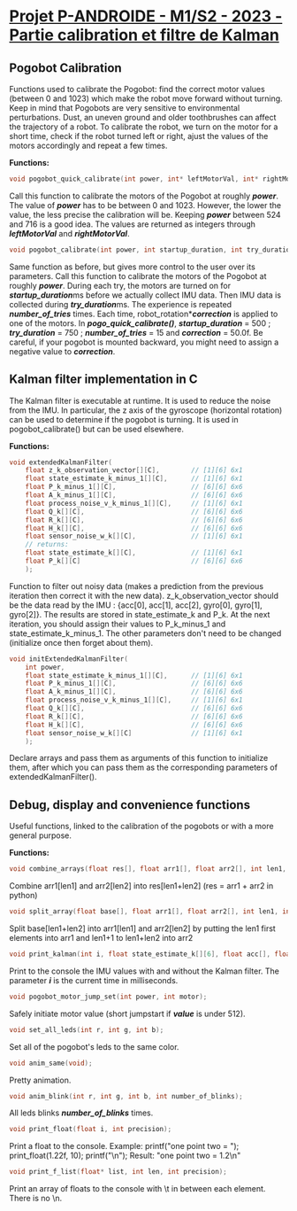 
# [Projet P-ANDROIDE - M1/S2 - 2023 - Partie calibration et filtre de Kalman](http://androide.lip6.fr/?q=node/674)



## Pogobot Calibration 

Functions used to calibrate the Pogobot: find the correct motor values (between 0 and 1023) which make the robot move forward without turning. Keep in mind that Pogobots are very sensitive to environmental perturbations. Dust, an uneven ground and older toothbrushes can affect the trajectory of a robot.
To calibrate the robot, we turn on the motor for a short time, check if the robot turned left or right, ajust the values of the motors accordingly and repeat a few times.

**Functions:**

```C
void pogobot_quick_calibrate(int power, int* leftMotorVal, int* rightMotorVal);
```
Call this function to calibrate the motors of the Pogobot at roughly ***power***. The value of ***power*** has to be between 0 and 1023. However, the lower the value, the less precise the calibration will be. Keeping ***power*** between 524 and 716 is a good idea.
The values are returned as integers through ***leftMotorVal*** and ***rightMotorVal***.

```C
void pogobot_calibrate(int power, int startup_duration, int try_duration, int number_of_tries, float correction, int* leftMotorVal, int* rightMotorVal);
```
Same function as before, but gives more control to the user over its parameters.
Call this function to calibrate the motors of the Pogobot at roughly ***power***. During each try, the motors are turned on for ***startup_duration***ms before we actually collect IMU data. Then IMU data is collected during ***try_duration***ms. The experience is repeated ***number_of_tries*** times. Each time, robot_rotation****correction*** is applied to one of the motors. 
In ***pogo_quick_calibrate()***, ***startup_duration*** = 500 ; ***try_duration*** = 750 ; ***number_of_tries*** = 15 and ***correction*** = 50.0f.
Be careful, if your pogobot is mounted backward, you might need to assign a negative value to ***correction***. 



## Kalman filter implementation in C

The Kalman filter is executable at runtime. It is used to reduce the noise from the IMU. In particular, the z axis of the gyroscope (horizontal rotation) can be used to determine if the pogobot is turning. It is used in pogobot_calibrate() but can be used elsewhere.

**Functions:**

```C
void extendedKalmanFilter(
    float z_k_observation_vector[][C],        // [1][6] 6x1
    float state_estimate_k_minus_1[][C],      // [1][6] 6x1
    float P_k_minus_1[][C],                   // [6][6] 6x6
    float A_k_minus_1[][C],                   // [6][6] 6x6
    float process_noise_v_k_minus_1[][C],     // [1][6] 6x1
    float Q_k[][C],                           // [6][6] 6x6
    float R_k[][C],                           // [6][6] 6x6
    float H_k[][C],                           // [6][6] 6x6
    float sensor_noise_w_k[][C],              // [1][6] 6x1
    // returns:
    float state_estimate_k[][C],              // [1][6] 6x1
    float P_k[][C]                            // [6][6] 6x6
    );
```
Function to filter out noisy data (makes a prediction from the previous iteration then correct it with the new data). z_k_observation_vector should be the data read by the IMU : {acc[0], acc[1], acc[2], gyro[0], gyro[1], gyro[2]}. 
The results are stored in state_estimate_k and P_k. At the next iteration, you should assign their values to P_k_minus_1 and state_estimate_k_minus_1. The other parameters don't need to be changed (initialize once then forget about them).

```C
void initExtendedKalmanFilter(
    int power,
    float state_estimate_k_minus_1[][C],      // [1][6] 6x1
    float P_k_minus_1[][C],                   // [6][6] 6x6
    float A_k_minus_1[][C],                   // [6][6] 6x6
    float process_noise_v_k_minus_1[][C],     // [1][6] 6x1
    float Q_k[][C],                           // [6][6] 6x6
    float R_k[][C],                           // [6][6] 6x6
    float H_k[][C],                           // [6][6] 6x6
    float sensor_noise_w_k[][C]               // [1][6] 6x1
    );
```
Declare arrays and pass them as arguments of this function to initialize them, after which you can pass them as the corresponding parameters of extendedKalmanFilter().



## Debug, display and convenience functions

Useful functions, linked to the calibration of the pogobots or with a more general purpose.

**Functions:**

```C
void combine_arrays(float res[], float arr1[], float arr2[], int len1, int len2);
```
Combine arr1[len1] and arr2[len2] into res[len1+len2] (res = arr1 + arr2 in python)

```C
void split_array(float base[], float arr1[], float arr2[], int len1, int len2);
```
Split base[len1+len2] into arr1[len1] and arr2[len2] by putting the len1 first elements into arr1 and len1+1 to len1+len2 into arr2

```C
void print_kalman(int i, float state_estimate_k[][6], float acc[], float gyro[3]);
```
Print to the console the IMU values with and without the Kalman filter. The parameter ***i*** is the current time in milliseconds.

```C
void pogobot_motor_jump_set(int power, int motor);
```
Safely initiate motor value (short jumpstart if ***value*** is under 512).

```C
void set_all_leds(int r, int g, int b);
```
Set all of the pogobot's leds to the same color.

```C
void anim_same(void);
```
Pretty animation.

```C
void anim_blink(int r, int g, int b, int number_of_blinks);
```
All leds blinks ***number_of_blinks*** times. 

```C
void print_float(float i, int precision);
```
Print a float to the console. 
Example: printf("one point two = "); print_float(1.22f, 10); printf("\n"); 
Result: "one point two = 1.2\n"

```C
void print_f_list(float* list, int len, int precision);
```
Print an array of floats to the console with \t in between each element. There is no \n.


